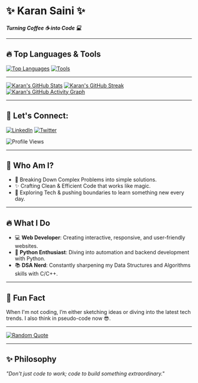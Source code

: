 # ✨ Karan Saini ✨
**_Turning Coffee ☕ into Code 💻_**

---

## 🔥 Top Languages & Tools

[![Top Languages](https://github-readme-stats.vercel.app/api/top-langs/?username=karansquad&layout=compact&theme=radical)](https://github.com/karansquad)
[![Tools](https://skillicons.dev/icons?i=python,cpp,html,css,js,react,git,github,aws,figma&theme=light)](https://github.com/karansquad)

---

[![Karan's GitHub Stats](https://github-readme-stats.vercel.app/api?username=karansquad&show_icons=true&theme=radical)](https://github.com/karansquad)
[![Karan's GitHub Streak](https://streak-stats.demolab.com?user=karansquad&theme=radical)](https://git.io/streak-stats)
[![Karan's GitHub Activity Graph](https://github-readme-activity-graph.vercel.app/graph?username=karansquad&theme=github)](https://github.com/karansquad)

---

## 💬 Let's Connect:

[![LinkedIn](https://img.shields.io/badge/LinkedIn-0A66C2?style=for-the-badge&logo=linkedin&logoColor=white)](https://www.linkedin.com/in/karan-saini-0a8038248/)
[![Twitter](https://img.shields.io/badge/X-1DA1F2?style=for-the-badge&logo=twitter&logoColor=white)](https://x.com/karansquad2)

![Profile Views](https://komarev.com/ghpvc/?username=karansquad&label=PROFILE+VIEWS&color=blue&style=flat)

---

## 🎯 Who Am I?

- 🧠 Breaking Down Complex Problems into simple solutions.
- ✨ Crafting Clean & Efficient Code that works like magic.
- 🌱 Exploring Tech & pushing boundaries to learn something new every day.

---

## 🔥 What I Do

- 💻 **Web Developer**: Creating interactive, responsive, and user-friendly websites.
- 🐍 **Python Enthusiast**: Diving into automation and backend development with Python.
- 📚 **DSA Nerd**: Constantly sharpening my Data Structures and Algorithms skills with C/C++.

---

## 🎨 Fun Fact

When I'm not coding, I’m either sketching ideas or diving into the latest tech trends. I also think in pseudo-code now 😎.

---

[![Random Quote](https://quotes-github-readme.vercel.app/api?type=horizontal)](https://github.com/karansquad)

---

## ✨ Philosophy

_"Don't just code to work; code to build something extraordinary."_
